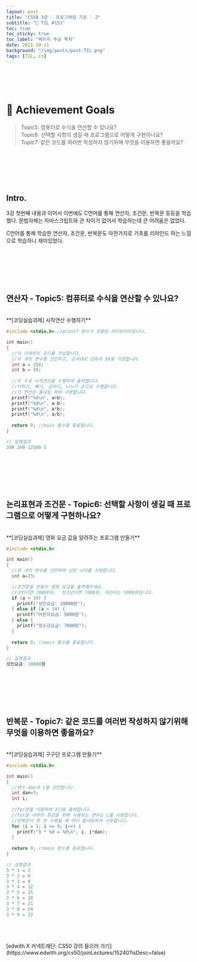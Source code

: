```yaml
---
layout: post
title: "CS50 3강 - 프로그래밍 기초 - 2"
subtitle: "📅 TIL #151"
toc: true
toc_sticky: true
toc_label: "페이지 주요 목차"
date: 2021-10-11
background: "/img/posts/post-TIL.png"
tags: [TIL, cs]
---
```


<br/>
<br/>
<br/>

# 🎯 Achievement Goals

> Topic5: 컴퓨터로 수식을 연산할 수 있나요?<br/>
> Topic6: 선택할 사항이 생길 때 프로그램으로 어떻게 구현하나요?<br/>
> Topic7: 같은 코드를 여러번 작성하지 않기위해 무엇을 이용하면 좋을까요?<br/>

<br/>
<br/>
<br/>
<br/>
<br/>

## Intro.

3강 첫번째 내용과 이어서 이번에도 C언어를 통해 연산자, 조건문, 반복문 등등을 학습했다. 문법자체는 자바스크립트와 큰 차이가 없어서 학습하는데 큰 어려움은 없었다.

C언어를 통해 학습한 연산자, 조건문, 반복문도 마찬가지로 기초를 리마인드 하는 느낌으로 학습하니 재미있었다.

<br/>
<br/>
<br/>
<br/>
<br/>

## 연산자 - Topic5: 컴퓨터로 수식을 연산할 수 있나요?

<br/>
**[코딩실습과제] 사칙연산 수행하기**

<br/>

```c
#include <stdio.h> //printf 함수가 포함된 라이브러리입니다.

int main() 
{
  //이 아래부터 코드를 작성합니다.
  //두 개의 변수를 선언하고, 순서대로 250과 50을 저장합니다.
  int a = 250;
  int b = 50;
  
  //두 수로 사칙연산을 수행하여 출력합니다. 
  //더하기, 빼기, 곱하기, 나누기 순으로 수행합니다.
  //각 연산은 줄내림 하여 구분합니다.
  printf("%d\n", a+b);
  printf("%d\n", a-b);
  printf("%d\n", a*b);
  printf("%d\n", a/b); 
  
  return 0; //main 함수를 종료합니다.
}

// 실행결과
300 200 12500 5
```

<br/>
<br/>
<br/>
<br/>
<br/>

## 논리표현과 조건문 - Topic6: 선택할 사항이 생길 때 프로그램으로 어떻게 구현하나요?

<br/>
**[코딩실습과제] 영화 요금 값을 알려주는 프로그램 만들기**

<br/>

```c
#include <stdio.h> 

int main() 
{
  //한 개의 변수를 선언하여 성인 나이를 저장합니다.
  int a=23;

  //조건문을 만들어 영화 요금을 출력해주세요.
  //성인이면 10000원,  청소년이면 7000원, 어린이는 5000원입니다.
  if (a > 19) {
    printf("성인요금: 10000원");
  } else if (a < 14) {
    printf("어린이요금: 5000원");
  } else {
    printf("청소년요금: 7000원");
  }
  
  return 0; //main 함수를 종료합니다.
}

// 실행결과
성인요금: 10000원
```

<br/>
<br/>
<br/>
<br/>
<br/>

## 반복문 - Topic7: 같은 코드를 여러번 작성하지 않기위해 무엇을 이용하면 좋을까요?

<br/>
**[코딩실습과제] 구구단 프로그램 만들기**

<br/>

```c
#include <stdio.h> 

int main() 
{
  //변수 dan과 i를 선언합니다.
  int dan=3;
  int i;
  
  //for문을 이용하여 3단을 출력합니다.
  //for문 내부의 증감을 위해 사용하는 변수는 i를 사용합니다.
  //반복문이 한 번 수행될 때 마다 줄내림하여 구분합니다.
  for (i = 1; i <= 9; i++) {
  	printf("3 * %d = %d\n", i, i*dan);
  }
  
  return 0; //main 함수를 종료합니다.
}

// 실행결과
3 * 1 = 3
3 * 2 = 6
3 * 3 = 9
3 * 4 = 12
3 * 5 = 15
3 * 6 = 18
3 * 7 = 21
3 * 8 = 24
3 * 9 = 27
```

<br/>
<br/>
<br/>
[edwith X 커넥트재단: CS50 강의 들으러 가기](https://www.edwith.org/cs50/joinLectures/15240?isDesc=false)
<br/>
<br/>
<br/>
<br/>
<br/>
